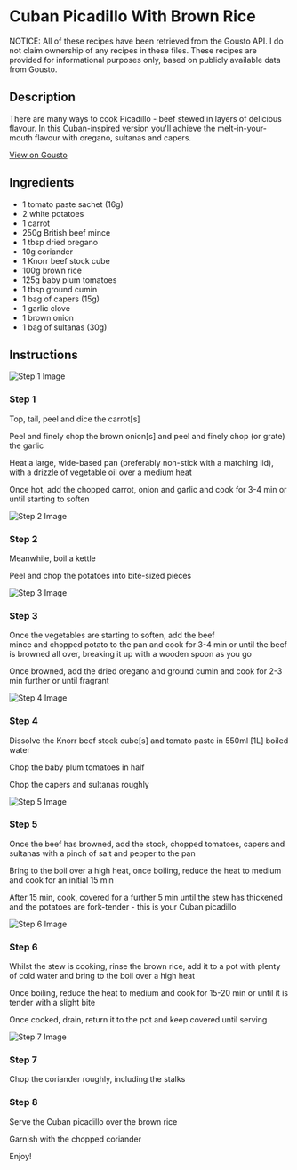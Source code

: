 # Cuban Picadillo With Brown Rice

NOTICE: All of these recipes have been retrieved from the Gousto API. I do not claim ownership of any recipes in these files. These recipes are provided for informational purposes only, based on publicly available data from Gousto.

## Description

There are many ways to cook Picadillo - beef stewed in layers of delicious flavour. In this Cuban-inspired version you'll achieve the melt-in-your-mouth flavour with oregano, sultanas and capers.

[View on Gousto](https://www.gousto.co.uk/recipes/cookbook/cuban-picadillo-with-brown-rice)

## Ingredients

- 1 tomato paste sachet (16g)
- 2 white potatoes
- 1 carrot
- 250g British beef mince
- 1 tbsp dried oregano
- 10g coriander
- 1 Knorr beef stock cube
- 100g brown rice
- 125g baby plum tomatoes
- 1 tbsp ground cumin
- 1 bag of capers (15g)
- 1 garlic clove
- 1 brown onion
- 1 bag of sultanas (30g)

## Instructions

![Step 1 Image](https://production-media.gousto.co.uk/cms/recipe-step-image/step-1-1580806412378-x200.jpg)

### Step 1

Top, tail, peel and dice the carrot<span class="text-danger">[s]</span>

Peel and finely chop the brown onion<span class="text-danger">[s] </span>and peel and finely chop (or grate) the garlic

Heat a large, wide-based pan (preferably non-stick with a matching lid), with a drizzle of vegetable oil over a medium heat

Once hot, add the chopped carrot, onion and garlic and cook for 3-4 min or until starting to soften

![Step 2 Image](https://production-media.gousto.co.uk/cms/recipe-step-image/step-2-1580806416998-x200.jpg)

### Step 2

Meanwhile, boil a kettle

Peel and chop the potatoes into bite-sized pieces

![Step 3 Image](https://production-media.gousto.co.uk/cms/recipe-step-image/step-3-1580806422211-x200.jpg)

### Step 3

Once the vegetables are starting to soften, add the beef mince and chopped potato to the pan and cook for 3-4 min or until the beef is browned all over, breaking it up with a wooden spoon as you go

Once browned, add the dried oregano and ground cumin and cook for 2-3 min further or until fragrant

![Step 4 Image](https://production-media.gousto.co.uk/cms/recipe-step-image/step-4-1580806426851-x200.jpg)

### Step 4

Dissolve the Knorr beef stock cube<span class="text-danger">[s]</span> and tomato paste in 550ml <span class="text-danger">[1L]</span> boiled water

Chop the baby plum tomatoes in half

Chop the capers and sultanas roughly

![Step 5 Image](https://production-media.gousto.co.uk/cms/recipe-step-image/step-5-1580806431685-x200.jpg)

### Step 5

Once the beef has browned, add the stock, chopped tomatoes, capers and sultanas with a pinch of salt and pepper to the pan

Bring to the boil over a high heat, once boiling, reduce the heat to medium and cook for an initial 15 min

After 15 min, cook, covered for a further 5 min until the stew has thickened and the potatoes are fork-tender - this is your Cuban picadillo

![Step 6 Image](https://production-media.gousto.co.uk/cms/recipe-step-image/step-6-1580806438072-x200.jpg)

### Step 6

Whilst the stew is cooking, rinse the brown rice, add it to a pot with plenty of cold water and bring to the boil over a high heat

Once boiling, reduce the heat to medium and cook for 15-20 min or until it is tender with a slight bite

Once cooked, drain, return it to the pot and keep covered until serving

![Step 7 Image](https://production-media.gousto.co.uk/cms/recipe-step-image/step-7-1580806443523-x200.jpg)

### Step 7

Chop the coriander roughly, including the stalks

### Step 8

Serve the Cuban picadillo over the brown rice

Garnish with the chopped coriander

Enjoy!


